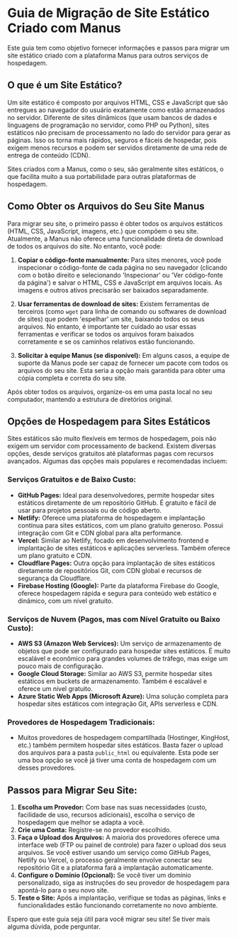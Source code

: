 # Guia de Migração de Site Estático Criado com Manus

Este guia tem como objetivo fornecer informações e passos para migrar um site estático criado com a plataforma Manus para outros serviços de hospedagem.



## O que é um Site Estático?

Um site estático é composto por arquivos HTML, CSS e JavaScript que são entregues ao navegador do usuário exatamente como estão armazenados no servidor. Diferente de sites dinâmicos (que usam bancos de dados e linguagens de programação no servidor, como PHP ou Python), sites estáticos não precisam de processamento no lado do servidor para gerar as páginas. Isso os torna mais rápidos, seguros e fáceis de hospedar, pois exigem menos recursos e podem ser servidos diretamente de uma rede de entrega de conteúdo (CDN).

Sites criados com a Manus, como o seu, são geralmente sites estáticos, o que facilita muito a sua portabilidade para outras plataformas de hospedagem.



## Como Obter os Arquivos do Seu Site Manus

Para migrar seu site, o primeiro passo é obter todos os arquivos estáticos (HTML, CSS, JavaScript, imagens, etc.) que compõem o seu site. Atualmente, a Manus não oferece uma funcionalidade direta de download de todos os arquivos do site. No entanto, você pode:

1.  **Copiar o código-fonte manualmente:** Para sites menores, você pode inspecionar o código-fonte de cada página no seu navegador (clicando com o botão direito e selecionando 'Inspecionar' ou 'Ver código-fonte da página') e salvar o HTML, CSS e JavaScript em arquivos locais. As imagens e outros ativos precisarão ser baixados separadamente.

2.  **Usar ferramentas de download de sites:** Existem ferramentas de terceiros (como `wget` para linha de comando ou softwares de download de sites) que podem 'espelhar' um site, baixando todos os seus arquivos. No entanto, é importante ter cuidado ao usar essas ferramentas e verificar se todos os arquivos foram baixados corretamente e se os caminhos relativos estão funcionando.

3.  **Solicitar à equipe Manus (se disponível):** Em alguns casos, a equipe de suporte da Manus pode ser capaz de fornecer um pacote com todos os arquivos do seu site. Esta seria a opção mais garantida para obter uma cópia completa e correta do seu site.

Após obter todos os arquivos, organize-os em uma pasta local no seu computador, mantendo a estrutura de diretórios original.



## Opções de Hospedagem para Sites Estáticos

Sites estáticos são muito flexíveis em termos de hospedagem, pois não exigem um servidor com processamento de backend. Existem diversas opções, desde serviços gratuitos até plataformas pagas com recursos avançados. Algumas das opções mais populares e recomendadas incluem:

### Serviços Gratuitos e de Baixo Custo:

*   **GitHub Pages:** Ideal para desenvolvedores, permite hospedar sites estáticos diretamente de um repositório GitHub. É gratuito e fácil de usar para projetos pessoais ou de código aberto.
*   **Netlify:** Oferece uma plataforma de hospedagem e implantação contínua para sites estáticos, com um plano gratuito generoso. Possui integração com Git e CDN global para alta performance.
*   **Vercel:** Similar ao Netlify, focado em desenvolvimento frontend e implantação de sites estáticos e aplicações serverless. Também oferece um plano gratuito e CDN.
*   **Cloudflare Pages:** Outra opção para implantação de sites estáticos diretamente de repositórios Git, com CDN global e recursos de segurança da Cloudflare.
*   **Firebase Hosting (Google):** Parte da plataforma Firebase do Google, oferece hospedagem rápida e segura para conteúdo web estático e dinâmico, com um nível gratuito.

### Serviços de Nuvem (Pagos, mas com Nível Gratuito ou Baixo Custo):

*   **AWS S3 (Amazon Web Services):** Um serviço de armazenamento de objetos que pode ser configurado para hospedar sites estáticos. É muito escalável e econômico para grandes volumes de tráfego, mas exige um pouco mais de configuração.
*   **Google Cloud Storage:** Similar ao AWS S3, permite hospedar sites estáticos em buckets de armazenamento. Também é escalável e oferece um nível gratuito.
*   **Azure Static Web Apps (Microsoft Azure):** Uma solução completa para hospedar sites estáticos com integração Git, APIs serverless e CDN.

### Provedores de Hospedagem Tradicionais:

*   Muitos provedores de hospedagem compartilhada (Hostinger, KingHost, etc.) também permitem hospedar sites estáticos. Basta fazer o upload dos arquivos para a pasta `public_html` ou equivalente. Esta pode ser uma boa opção se você já tiver uma conta de hospedagem com um desses provedores.

## Passos para Migrar Seu Site:

1.  **Escolha um Provedor:** Com base nas suas necessidades (custo, facilidade de uso, recursos adicionais), escolha o serviço de hospedagem que melhor se adapta a você.
2.  **Crie uma Conta:** Registre-se no provedor escolhido.
3.  **Faça o Upload dos Arquivos:** A maioria dos provedores oferece uma interface web (FTP ou painel de controle) para fazer o upload dos seus arquivos. Se você estiver usando um serviço como GitHub Pages, Netlify ou Vercel, o processo geralmente envolve conectar seu repositório Git e a plataforma fará a implantação automaticamente.
4.  **Configure o Domínio (Opcional):** Se você tiver um domínio personalizado, siga as instruções do seu provedor de hospedagem para apontá-lo para o seu novo site.
5.  **Teste o Site:** Após a implantação, verifique se todas as páginas, links e funcionalidades estão funcionando corretamente no novo ambiente.

Espero que este guia seja útil para você migrar seu site! Se tiver mais alguma dúvida, pode perguntar.

